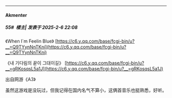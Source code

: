 ﻿
*****

####  Akmenter  
##### 55#         楼主| 发表于 2025-2-6 22:08

《When I`m Feelin Blue》
[https://c6.y.qq.com/base/fcgi-bin/u?__=Q9TYynNnTKni](https://c6.y.qq.com/base/fcgi-bin/u?__=Q9TYynNnTKni)

《내 기다림의 끝이 그대이길》
[https://c6.y.qq.com/base/fcgi-bin/u?__=gRKosqsL5a1J](https://c6.y.qq.com/base/fcgi-bin/u?__=gRKosqsL5a1J)

出自网游《A3》

虽然这游戏是没玩过，但我记得在国内名气不算小，这俩首音乐也挺熟悉，好听。

